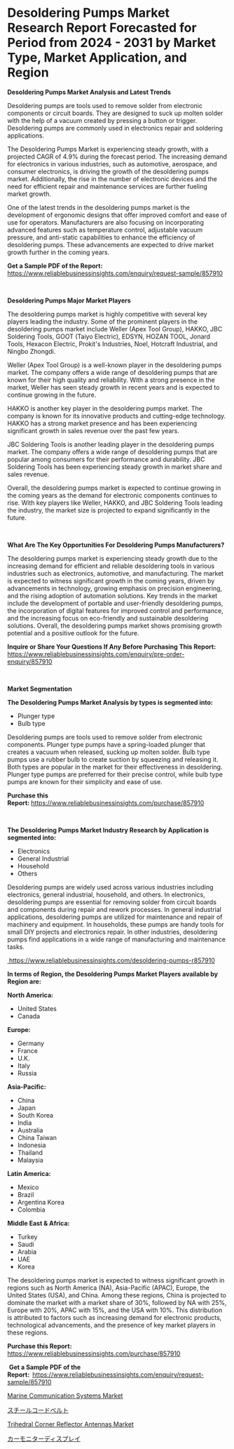 <p><h1>Desoldering Pumps Market Research Report Forecasted for Period from 2024 -  2031 by Market Type, Market Application, and Region</h1></p><p><strong>Desoldering Pumps Market Analysis and Latest Trends</strong></p>
<p><p>Desoldering pumps are tools used to remove solder from electronic components or circuit boards. They are designed to suck up molten solder with the help of a vacuum created by pressing a button or trigger. Desoldering pumps are commonly used in electronics repair and soldering applications.</p><p>The Desoldering Pumps Market is experiencing steady growth, with a projected CAGR of 4.9% during the forecast period. The increasing demand for electronics in various industries, such as automotive, aerospace, and consumer electronics, is driving the growth of the desoldering pumps market. Additionally, the rise in the number of electronic devices and the need for efficient repair and maintenance services are further fueling market growth.</p><p>One of the latest trends in the desoldering pumps market is the development of ergonomic designs that offer improved comfort and ease of use for operators. Manufacturers are also focusing on incorporating advanced features such as temperature control, adjustable vacuum pressure, and anti-static capabilities to enhance the efficiency of desoldering pumps. These advancements are expected to drive market growth further in the coming years.</p></p>
<p><strong>Get a Sample PDF of the Report:&nbsp;</strong> <a href="https://www.reliablebusinessinsights.com/enquiry/request-sample/857910">https://www.reliablebusinessinsights.com/enquiry/request-sample/857910</a></p>
<p>&nbsp;</p>
<p><strong>Desoldering Pumps Major Market Players</strong></p>
<p><p>The desoldering pumps market is highly competitive with several key players leading the industry. Some of the prominent players in the desoldering pumps market include Weller (Apex Tool Group), HAKKO, JBC Soldering Tools, GOOT (Taiyo Electric), EDSYN, HOZAN TOOL, Jonard Tools, Hexacon Electric, Prokit's Industries, Noel, Hotcraft Industrial, and Ningbo Zhongdi.</p><p>Weller (Apex Tool Group) is a well-known player in the desoldering pumps market. The company offers a wide range of desoldering pumps that are known for their high quality and reliability. With a strong presence in the market, Weller has seen steady growth in recent years and is expected to continue growing in the future.</p><p>HAKKO is another key player in the desoldering pumps market. The company is known for its innovative products and cutting-edge technology. HAKKO has a strong market presence and has been experiencing significant growth in sales revenue over the past few years.</p><p>JBC Soldering Tools is another leading player in the desoldering pumps market. The company offers a wide range of desoldering pumps that are popular among consumers for their performance and durability. JBC Soldering Tools has been experiencing steady growth in market share and sales revenue.</p><p>Overall, the desoldering pumps market is expected to continue growing in the coming years as the demand for electronic components continues to rise. With key players like Weller, HAKKO, and JBC Soldering Tools leading the industry, the market size is projected to expand significantly in the future.</p></p>
<p>&nbsp;</p>
<p><strong>What Are The Key Opportunities For Desoldering Pumps Manufacturers?</strong></p>
<p><p>The desoldering pumps market is experiencing steady growth due to the increasing demand for efficient and reliable desoldering tools in various industries such as electronics, automotive, and manufacturing. The market is expected to witness significant growth in the coming years, driven by advancements in technology, growing emphasis on precision engineering, and the rising adoption of automation solutions. Key trends in the market include the development of portable and user-friendly desoldering pumps, the incorporation of digital features for improved control and performance, and the increasing focus on eco-friendly and sustainable desoldering solutions. Overall, the desoldering pumps market shows promising growth potential and a positive outlook for the future.</p></p>
<p><strong>Inquire or Share Your Questions If Any Before Purchasing This Report:</strong> <a href="https://www.reliablebusinessinsights.com/enquiry/pre-order-enquiry/857910">https://www.reliablebusinessinsights.com/enquiry/pre-order-enquiry/857910</a></p>
<p>&nbsp;</p>
<p><strong>Market Segmentation</strong></p>
<p><strong>The Desoldering Pumps Market Analysis by types is segmented into:</strong></p>
<p><ul><li>Plunger type</li><li>Bulb type</li></ul></p>
<p><p>Desoldering pumps are tools used to remove solder from electronic components. Plunger type pumps have a spring-loaded plunger that creates a vacuum when released, sucking up molten solder. Bulb type pumps use a rubber bulb to create suction by squeezing and releasing it. Both types are popular in the market for their effectiveness in desoldering. Plunger type pumps are preferred for their precise control, while bulb type pumps are known for their simplicity and ease of use.</p></p>
<p><strong>Purchase this Report:&nbsp;</strong><a href="https://www.reliablebusinessinsights.com/purchase/857910">https://www.reliablebusinessinsights.com/purchase/857910</a></p>
<p>&nbsp;</p>
<p><strong>The Desoldering Pumps Market Industry Research by Application is segmented into:</strong></p>
<p><ul><li>Electronics</li><li>General Industrial</li><li>Household</li><li>Others</li></ul></p>
<p><p>Desoldering pumps are widely used across various industries including electronics, general industrial, household, and others. In electronics, desoldering pumps are essential for removing solder from circuit boards and components during repair and rework processes. In general industrial applications, desoldering pumps are utilized for maintenance and repair of machinery and equipment. In households, these pumps are handy tools for small DIY projects and electronics repair. In other industries, desoldering pumps find applications in a wide range of manufacturing and maintenance tasks.</p></p>
<p><a href="https://www.reliablebusinessinsights.com/desoldering-pumps-r857910">&nbsp;https://www.reliablebusinessinsights.com/desoldering-pumps-r857910</a></p>
<p><strong>In terms of Region, the Desoldering Pumps Market Players available by Region are:</strong></p>
<p>
    <p> <strong> North America: </strong>
        <ul>
            <li>United States</li>
            <li>Canada</li>
        </ul>
        </p> 
    <p> <strong> Europe: </strong>
        <ul>
            <li>Germany</li>
            <li>France</li>
            <li>U.K.</li>
            <li>Italy</li>
            <li>Russia</li>
        </ul>
        </p> 
    <p> <strong> Asia-Pacific: </strong>
        <ul>
            <li>China</li>
            <li>Japan</li>
            <li>South Korea</li>
            <li>India</li>
            <li>Australia</li>
            <li>China Taiwan</li>
            <li>Indonesia</li>
            <li>Thailand</li>
            <li>Malaysia</li>
        </ul>
        </p> 
    <p> <strong> Latin America: </strong>
        <ul>
            <li>Mexico</li>
            <li>Brazil</li>
            <li>Argentina Korea</li>
            <li>Colombia</li>
        </ul>
        </p> 
    <p> <strong> Middle East & Africa: </strong>
        <ul>
            <li>Turkey</li>
            <li>Saudi</li>
            <li>Arabia</li>
            <li>UAE</li>
            <li>Korea</li>
        </ul>
    </p>
    </p>
<p><p>The desoldering pumps market is expected to witness significant growth in regions such as North America (NA), Asia-Pacific (APAC), Europe, the United States (USA), and China. Among these regions, China is projected to dominate the market with a market share of 30%, followed by NA with 25%, Europe with 20%, APAC with 15%, and the USA with 10%. This distribution is attributed to factors such as increasing demand for electronic products, technological advancements, and the presence of key market players in these regions.</p></p>
<p><strong>Purchase this Report: </strong><a href="https://www.reliablebusinessinsights.com/purchase/857910">https://www.reliablebusinessinsights.com/purchase/857910</a></p>
<p>&nbsp;<strong>Get a Sample PDF of the Report:&nbsp;&nbsp;</strong><a href="https://www.reliablebusinessinsights.com/enquiry/request-sample/857910">https://www.reliablebusinessinsights.com/enquiry/request-sample/857910</a></p>
<p><strong></strong></p>
<p><p><a href="https://github.com/ockatxef85/Market-Research-Report-List-1/blob/main/marine-communication-systems-market.md">Marine Communication Systems Market</a></p><p><a href="https://github.com/AbigaleHuel/Market-Research-Report-List-1/blob/main/7254365154624.md">スチールコードベルト</a></p><p><a href="https://github.com/khlifeservices/Market-Research-Report-List-1/blob/main/trihedral-corner-reflector-antennas-market.md">Trihedral Corner Reflector Antennas Market</a></p><p><a href="https://github.com/AdellaPrice2023/Market-Research-Report-List-1/blob/main/8624275154623.md">カーモニターディスプレイ</a></p></p>